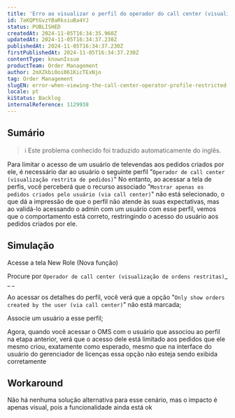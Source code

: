 ```yaml
---
title: 'Erro ao visualizar o perfil do operador do call center (visualização de ordens restritas)'
id: 7aKQPtGvzYBaRksiuBa4YJ
status: PUBLISHED
createdAt: 2024-11-05T16:34:35.960Z
updatedAt: 2024-11-05T16:34:37.230Z
publishedAt: 2024-11-05T16:34:37.230Z
firstPublishedAt: 2024-11-05T16:34:37.230Z
contentType: knownIssue
productTeam: Order Management
author: 2mXZkbi0oi061KicTExNjo
tag: Order Management
slugEN: error-when-viewing-the-call-center-operator-profile-restricted-orders-view
locale: pt
kiStatus: Backlog
internalReference: 1129938
---
```


## Sumário

>ℹ️ Este problema conhecido foi traduzido automaticamente do inglês.


Para limitar o acesso de um usuário de televendas aos pedidos criados por ele, é necessário dar ao usuário o seguinte perfil "`Operador de call center (visualização restrita de pedidos)`" No entanto, ao acessar a tela de perfis, você perceberá que o recurso associado "`Mostrar apenas os pedidos criados pelo usuário (via call center)`" não está selecionado, o que dá a impressão de que o perfil não atende às suas expectativas, mas ao validá-lo acessando o admin com um usuário com esse perfil, vemos que o comportamento está correto, restringindo o acesso do usuário aos pedidos criados por ele.

## Simulação



Acesse a tela New Role (Nova função)

Procure por `Operador de call center (visualização de ordens restritas)`_ _ _

Ao acessar os detalhes do perfil, você verá que a opção "`Only show orders created by the user (via call center)`" não está marcada;

Associe um usuário a esse perfil;

Agora, quando você acessar o OMS com o usuário que associou ao perfil na etapa anterior, verá que o acesso dele está limitado aos pedidos que ele mesmo criou, exatamente como esperado, mesmo que na interface do usuário do gerenciador de licenças essa opção não esteja sendo exibida corretamente

## Workaround


Não há nenhuma solução alternativa para esse cenário, mas o impacto é apenas visual, pois a funcionalidade ainda está ok






